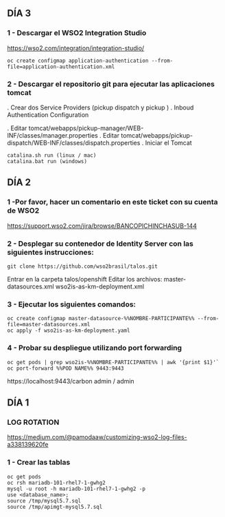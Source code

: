 ## DÍA 3
### 1 - Descargar el WSO2 Integration Studio
https://wso2.com/integration/integration-studio/

```
oc create configmap application-authentication --from-file=application-authentication.xml
```

### 2 - Descargar el repositorio git para ejecutar las aplicaciones tomcat
. Crear dos Service Providers (pickup dispatch y pickup )
. Inboud Authentication Configuration
> 
. Editar tomcat/webapps/pickup-manager/WEB-INF/classes/manager.properties
. Editar tomcat/webapps/pickup-dispatch/WEB-INF/classes/dispatch.properties
. Iniciar el Tomcat 
```
catalina.sh run (linux / mac)
catalina.bat run (windows)
```

## DÍA 2
### 1 -Por favor, hacer un comentario en este ticket con su cuenta de WSO2
https://support.wso2.com/jira/browse/BANCOPICHINCHASUB-144

### 2 - Desplegar su contenedor de Identity Server con las siguientes instrucciones:
```
git clone https://github.com/wso2brasil/talos.git
```
Entrar en la carpeta talos/openshift
Editar los archivos:
master-datasources.xml
wso2is-as-km-deployment.xml

### 3 - Ejecutar los siguientes comandos:
```
oc create configmap master-datasource-%%NOMBRE-PARTICIPANTE%% --from-file=master-datasources.xml
oc apply -f wso2is-as-km-deployment.yaml
```

### 4 - Probar su despliegue utilizando port forwarding
```
oc get pods | grep wso2is-%%NOMBRE-PARTICIPANTE%% | awk '{print $1}'`
oc port-forward %%POD NAME%% 9443:9443
```
https://localhost:9443/carbon
admin / admin

## DÍA 1

### LOG ROTATION
https://medium.com/@pamodaaw/customizing-wso2-log-files-a338139620fe

### 1 - Crear las tablas
```
oc get pods 
oc rsh mariadb-101-rhel7-1-gwhg2
mysql -u root -h mariadb-101-rhel7-1-gwhg2 -p
use <database_name>;
source /tmp/mysql5.7.sql
source /tmp/apimgt-mysql5.7.sql
```
